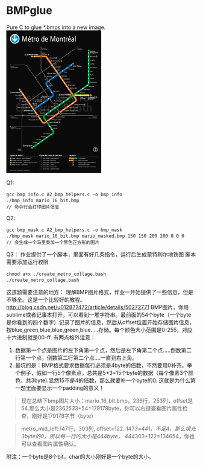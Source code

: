 # BMPglue
Pure C to glue *.bmps into a new image.
<img src="https://github.com/BestOreo/BMPglue/blob/master/metro_collage_full.bmp" width="50%" height="50%" />


Q1:
```
gcc bmp_info.c A2_bmp_helpers.c -o bmp_info
./bmp_info mario_16_bit.bmp
// 命令行会打印图片信息
```

Q2:
```
gcc bmp_mask.c A2_bmp_helpers.c -o bmp_mask
./bmp_mask mario_16_bit.bmp mario_masked.bmp 150 150 200 200 0 0 0
// 会生成一个马里奥加一个黑色正方形的图片
```

Q3：
作业提供了一个脚本，里面有好几条指令，运行后生成蒙特利尔地铁图
脚本需要添加运行权限
```
chmod a+x ./create_metro_collage.bash
./create_metro_collage.bash
```

这道题需要注意的地方：
理解BMP图片格式，作业一开始提供了一些信息，但是不够全。这是一个比较好的教程。
http://blog.csdn.net/u012877472/article/details/50272771
BMP图片，你用sublime或者记事本打开，可以看到一堆字符串。最前面的54个byte（一个byte是你看到的四个数字）记录了图片的信息，然后从offset位置开始存储图片信息，按blue,green,blue,blue,green,blue.....存储。每个颜色大小范围是0-255，对应十六进制就是00-ff.
有两点格外注意：
1. 数据第一个点是图片的左下角第一个点，然后是左下角第二个点.....倒数第二行第一个点，倒数第二行第二个点....一直到右上角。
2. 最坑的是：BMP格式要求数据每行必须是4byte的倍数，不然要用0补齐。举个例子，假如一行5个像素点，总共是5*3=15个byte的数据（每个像素3个颜色，共3byte).显然15不是4的倍数，那么就要补一个byte的0. 这就是为什么第一题里面要显示一个padding的意义！


>现在总结下bmp图片大小：mario_16_bit.bmp，236行，253列，offset是54.那么大小是236*253*3+54=179178byte，你可以右键查看图片属性检查，刚好是179178字节（byte）

>metro_mid_left:147行，303列, offset=122. 147*3=441，不足4，那么填充3byte的0，所以每一行的大小是444byte， 444*303+122=134654，你也可以查看图片属性确认。

附注：一个byte是8个bit，char的大小刚好是一个byte的大小。
